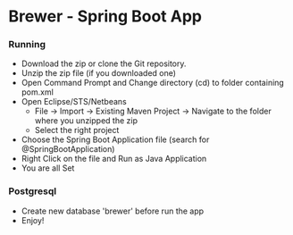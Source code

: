 # Brewer - Spring Boot App

### Running
- Download the zip or clone the Git repository.
- Unzip the zip file (if you downloaded one)
- Open Command Prompt and Change directory (cd) to folder containing pom.xml
- Open Eclipse/STS/Netbeans
   - File -> Import -> Existing Maven Project -> Navigate to the folder where you unzipped the zip
   - Select the right project
- Choose the Spring Boot Application file (search for @SpringBootApplication)
- Right Click on the file and Run as Java Application
- You are all Set

### Postgresql
- Create new database 'brewer' before run the app
- Enjoy!
